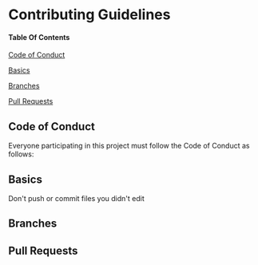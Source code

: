 # Contributing Guidelines

#### Table Of Contents

[Code of Conduct](#code-of-conduct)

[Basics](#basics)

[Branches](#branches)

[Pull Requests](#pull-requests)


## Code of Conduct
Everyone participating in this project must follow the Code of Conduct as follows:

## Basics
Don't push or commit files you didn't edit

## Branches

## Pull Requests
